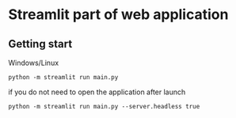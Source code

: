 # Streamlit part of web application

## Getting start

Windows/Linux
```
python -m streamlit run main.py
```

if you do not need to open the application after launch
```
python -m streamlit run main.py --server.headless true
```
